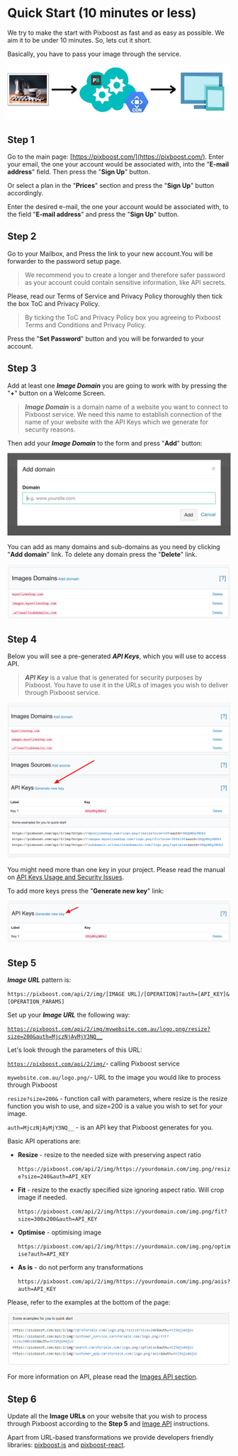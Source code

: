 # Quick Start \(10 minutes or less\)

We try to make the start with Pixboost as fast and as easy as possible. We aim it to be under 10 minutes. So, lets cut it short.

Basically, you have to pass your image through the service.

![](.gitbook/assets/cdn-diagram-aboutpage.jpg)

## Step 1

Go to the main page: [https://pixboost.com/](https://pixboost.com/). Enter your email, the one your account would be associated with, into the "**E-mail address**" field. Then press the "**Sign Up**" button.

Or select a plan in the "**Prices**" section and press the "**Sign Up**" button accordingly.

Enter the desired e-mail, the one your account would be associated with, to the field "**E-mail address**" and press the "**Sign Up**" button.

## **Step 2**

Go to your Mailbox, and Press the link to your new account.You will be forwarder to the password setup page.

> We recommend you to create a longer and therefore safer password as your account could contain sensitive information, like API secrets.

Please, read our Terms of Service and Privacy Policy thoroughly then tick the box ToC and Privacy Policy.

> By ticking the ToC and Privacy Policy box you agreeing to Pixboost Terms and Conditions and Privacy Policy.

Press the "**Set Password**" button and you will be forwarded to your account.

## **Step 3**

Add at least one _**Image Domain**_ you are going to work with by pressing the "**+**" button on a Welcome Screen.

> _**Image Domain**_ is a domain name of a website you want to connect to Pixboost service. We need this name to establish connection of the name of your website with the API Keys which we generate for security reasons.

Then add your _**Image Domain**_ to the form and press "**Add**" button:

![](.gitbook/assets/add-domain-1.png)

You can add as many domains and sub-domains as you need by clicking "**Add domain**" link. To delete any domain press the "**Delete**" link.

![](.gitbook/assets/many-domains.png)

## **Step 4**

Below you will see a pre-generated _**API Keys**_, which you will use to access API.

> _**API Key**_ is a value that is generated for security purposes by Pixboost. You have to use it in the URLs of images you wish to deliver through Pixboost service.

![](.gitbook/assets/api-keys.png)

You might need more than one key in your project. Please read the manual on [API Keys Usage and Security Issues](setup/manage-api-keys.md).

To add more keys press the "**Generate new key**" link:

![](.gitbook/assets/generate-new-keys.png)

## **Step 5**

_**Image URL**_ pattern is:

`https://pixboost.com/api/2/img/[IMAGE URL]/[OPERATION]?auth=[API_KEY]&[OPERATION_PARAMS]`

Set up your _**Image URL**_ the following way:

[`https://pixboost.com/api/2/img/mywebsite.com.au/logo.png/resize?size=200&auth=MjczNjAyMjY3NQ__`](https://pixboost.com/api/2/img/mywebsite.com.au/logo.png/resize?size=200&auth=MjczNjAyMjY3NQ__)

Let's look through the parameters of this URL:

[`https://pixboost.com/api/2/img/`](https://pixboost.com/api/2/img/)- calling Pixboost service

`mywebsite.com.au/logo.png/`- URL to the image you would like to process through Pixboost

`resize?size=200&` - function call with parameters, where resize is the resize function you wish to use, and size=200 is a value you wish to set for your image.

`auth=MjczNjAyMjY3NQ__` - is an API key that Pixboost generates for you.

Basic API operations are:

* **Resize** - resize to the needed size with preserving aspect ratio

  `https://pixboost.com/api/2/img/https://yourdomain.com/img.png/resize?size=240&auth=API_KEY`

* **Fit** - resize to the exactly specified size ignoring aspect ratio. Will crop image if needed.

  `https://pixboost.com/api/2/img/https://yourdomain.com/img.png/fit?size=300x200&auth=API_KEY`

* **Optimise** - optimising image

  `https://pixboost.com/api/2/img/https://yourdomain.com/img.png/optimise?auth=API_KEY`

* **As is** - do not perform any transformations

  `https://pixboost.com/api/2/img/https://yourdomain.com/img.png/asis?auth=API_KEY`

Please, refer to the examples at the bottom of the page:

![](.gitbook/assets/url_samples.png)

For more information on API, please read the [Images API section](api/).

## **Step 6**

Update all the **Image URLs** on your website that you wish to process through Pixboost according to the **Step 5** and [Image API](api/) instructions.

Apart from URL-based transformations we provide developers friendly libraries: [pixboost.js](web-dom/) and [pixboost-react](react/).

